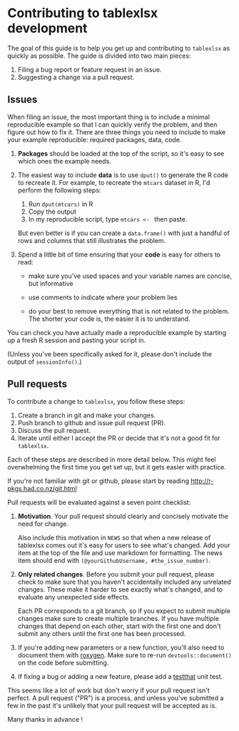 # Contributing to tablexlsx development

The goal of this guide is to help you get up and contributing to `tablexlsx` as 
quickly as possible. The guide is divided into two main pieces:

1. Filing a bug report or feature request in an issue.
1. Suggesting a change via a pull request.


## Issues

When filing an issue, the most important thing is to include a minimal 
reproducible example so that I can quickly verify the problem, and then figure 
out how to fix it. There are three things you need to include to make your 
example reproducible: required packages, data, code.

1.  **Packages** should be loaded at the top of the script, so it's easy to
    see which ones the example needs.
  
1.  The easiest way to include **data** is to use `dput()` to generate the R code 
    to recreate it. For example, to recreate the `mtcars` dataset in R,
    I'd perform the following steps:
  
       1. Run `dput(mtcars)` in R
       2. Copy the output
       3. In my reproducible script, type `mtcars <- ` then paste.
       
    But even better is if you can create a `data.frame()` with just a handful
    of rows and columns that still illustrates the problem.
  
1.  Spend a little bit of time ensuring that your **code** is easy for others to
    read:
  
    * make sure you've used spaces and your variable names are concise, but
      informative
  
    * use comments to indicate where your problem lies
  
    * do your best to remove everything that is not related to the problem.  
     The shorter your code is, the easier it is to understand.

You can check you have actually made a reproducible example by starting up a 
fresh R session and pasting your script in.

(Unless you've been specifically asked for it, please don't include the output 
of `sessionInfo()`.)

## Pull requests

To contribute a change to `tablexlsx`, you follow these steps:

1. Create a branch in git and make your changes.
1. Push branch to github and issue pull request (PR).
1. Discuss the pull request.
1. Iterate until either I accept the PR or decide that it's not
   a good fit for `tablexlsx`.

Each of these steps are described in more detail below. This might feel 
overwhelming the first time you get set up, but it gets easier with practice. 

If you're not familiar with git or github, please start by reading <http://r-pkgs.had.co.nz/git.html>

Pull requests will be evaluated against a seven point checklist:

1.  __Motivation__. Your pull request should clearly and concisely motivate the
    need for change. 

    Also include this motivation in `NEWS` so that when a new release of
    tablexlsx comes out it's easy for users to see what's changed. Add your
    item at the top of the file and use markdown for formatting. The
    news item should end with `(@yourGithubUsername, #the_issue_number)`.

2.  __Only related changes__. Before you submit your pull request, please
    check to make sure that you haven't accidentally included any unrelated
    changes. These make it harder to see exactly what's changed, and to
    evaluate any unexpected side effects.

    Each PR corresponds to a git branch, so if you expect to submit
    multiple changes make sure to create multiple branches. If you have
    multiple changes that depend on each other, start with the first one
    and don't submit any others until the first one has been processed.

3.  If you're adding new parameters or a new function, you'll also need
    to document them with [roxygen](https://github.com/klutometis/roxygen).
    Make sure to re-run `devtools::document()` on the code before submitting.

4.  If fixing a bug or adding a new feature, 
    please add a [testthat](https://github.com/r-lib/testthat) unit test.

This seems like a lot of work but don't worry if your pull request isn't perfect.
A pull request ("PR") is a process, and unless you've submitted a few in the
past it's unlikely that your pull request will be accepted as is.  

Many thanks in advance !
